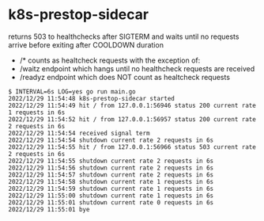 # k8s-prestop-sidecar

returns 503 to healthchecks after SIGTERM and waits until no requests arrive before exiting after COOLDOWN duration

- /* counts as healtcheck requests with the exception of:
- /waitz endpoint which hangs until no healthcheck requests are received
- /readyz endpoint which does NOT count as healtcheck requests

```console
$ INTERVAL=6s LOG=yes go run main.go
2022/12/29 11:54:48 k8s-prestop-sidecar started
2022/12/29 11:54:49 hit / from 127.0.0.1:56946 status 200 current rate 1 requests in 6s
2022/12/29 11:54:52 hit / from 127.0.0.1:56957 status 200 current rate 2 requests in 6s
2022/12/29 11:54:54 received signal term
2022/12/29 11:54:54 shutdown current rate 2 requests in 6s
2022/12/29 11:54:55 hit / from 127.0.0.1:56966 status 503 current rate 2 requests in 6s
2022/12/29 11:54:55 shutdown current rate 2 requests in 6s
2022/12/29 11:54:56 shutdown current rate 2 requests in 6s
2022/12/29 11:54:57 shutdown current rate 2 requests in 6s
2022/12/29 11:54:58 shutdown current rate 1 requests in 6s
2022/12/29 11:54:59 shutdown current rate 1 requests in 6s
2022/12/29 11:55:00 shutdown current rate 1 requests in 6s
2022/12/29 11:55:01 shutdown current rate 0 requests in 6s
2022/12/29 11:55:01 bye
```
